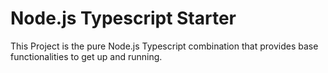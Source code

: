 # Node.js Typescript Starter

This Project is the pure Node.js Typescript combination that provides base functionalities to get up and running.
